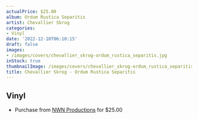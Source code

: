 ```yaml
---
actualPrice: $25.00
album: Ordum Rustica Separitis
artist: Chevallier Skrog
categories:
- Vinyl
date: '2022-12-10T06:10:15'
draft: false
images:
- /images/covers/chevallier_skrog-ordum_rustica_separitis.jpg
inStock: true
thumbnailImage: /images/covers/chevallier_skrog-ordum_rustica_separitis-thumb.jpg
title: Chevallier Skrog - Ordum Rustica Separitis
---
```


## Vinyl
* Purchase from [NWN Productions](http://shop.nwnprod.com/index.php?route=product/product&path=75&product_id=29980&sort=pd.name&order=ASC) for $25.00
